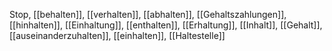 Stop, [[behalten]], [[verhalten]], [[abhalten]], [[Gehaltszahlungen]], [[hinhalten]], [[Einhaltung]], [[enthalten]], [[Erhaltung]], [[Inhalt]], [[Gehalt]], [[auseinanderzuhalten]], [[einhalten]], [[Haltestelle]]